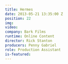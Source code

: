 ```yaml
---
title: Hermes
date: 2013-05-21 13:35:00 Z
position: 22
img: 
video: 
company: Bark Films
runtime: Online Content
director: Rick Stanton
producers: Penny Gabriel
role: Production Assistant
is-featured: 
---
```



